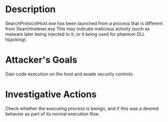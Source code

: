 # Description
SearchProtocolHost.exe has been launched from a process that is different from SearchIndexer.exe This may indicate malicious activity (such as malware later being injected to it, or it being used for phantom DLL hijacking).
# Attacker's Goals
Gain code execution on the host and evade security controls.
# Investigative Actions
Check whether the executing process is benign, and if this was a desired behavior as part of its normal execution flow.
